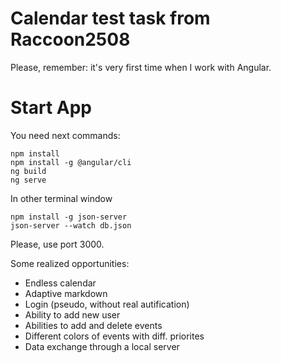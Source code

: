 # Calendar test task from Raccoon2508

Please, remember: it's very first time when I work with Angular.


# Start App

You need next commands:

    npm install
    npm install -g @angular/cli
    ng build
    ng serve
    

In other terminal window

    npm install -g json-server  
    json-server --watch db.json
Please, use port 3000.


Some realized opportunities:

 - Endless calendar
 - Adaptive markdown
 - Login (pseudo, without real autification)
 - Ability to add new user
 - Abilities to add and delete events
 - Different colors of events with diff. priorites
 - Data exchange through a local server

